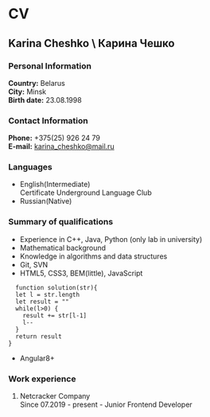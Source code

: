 # CV
## Karina Cheshko \ Карина Чешко

### Personal Information
**Country:** Belarus\
**City:** Minsk\
**Birth date:** 23.08.1998


### Contact Information
**Phone:** +375(25) 926 24 79\
**E-mail:** karina_cheshko@mail.ru

### Languages
-	English(Intermediate)\
  Certificate Underground Language Club
-	Russian(Native)


### Summary of qualifications
-	Experience in C++, Java, Python (only lab in university)
-	Mathematical background
-	Knowledge in algorithms and data structures
- Git, SVN
- HTML5, CSS3, BEM(little), JavaScript

```
  function solution(str){
  let l = str.length
  let result = ""
  while(l>0) {
    result += str[l-1]
    l--
  }
  return result 
}
```

- Angular8+


### Work experience
1. Netcracker Company\
  Since 07.2019 - present - Junior Frontend Developer 
